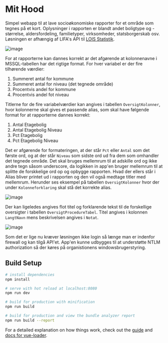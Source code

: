 # Mit Hood
Simpel webapp til at lave socioøkonomiske rapporter for et område som tegnes på et kort. Oplysninger i rapporten er blandt andet boligtype og -størrelse, aldersfordeling, familietyper, virksomheder, statsborgerskab osv. Løsningen er afhængig af LIFA's API til [LOIS Statistik](https://www.lifa.dk/statistik-analyse/lois-statistik/).

![image](https://user-images.githubusercontent.com/7534153/33887867-88cf99d6-df4b-11e7-9773-f07d86968d1b.png)

For at rapporterne kan dannes korrekt ar det afgørende at kolonnenavne i MSSQL-tabellen har det rigtige format. For hver variabel er der fire tilhørende værdier:
1. Summeret antal for kommune
2. Summeret antal for niveau (det tegnede område)
3. Procentvis andel for kommune
4. Procentvis andel fot niveau 

Titlerne for de fire variabelværdier kan angives i tabellen ```OversigtKolonner```, hvor kolonnerne skal gives et passende alias, som skal have følgende format for at rapporterne dannes korrekt:

1. Antal Etagebolig
2. Antal Etagebolig Niveau
3. Pct Etagebolig
4. Pct Etagebolig Niveau

Det er afgørende for formateringen, at der står ```Pct``` eller ```Antal``` som det første ord, og at der står ```Niveau``` som sidste ord ud fra dem som omhandler det tegnede område. Det skal bruges mellemrum til at adskille ord og ikke andre tegn såsom underscore, da logikken in app'en bruger mellemrum til at splitte de forskkelige ord op og opbygge rapporten. Hvad der ellers står i Alias bliver printet ud i rapporten og den vil også medtage titler med mellemrum. Herunder ses eksempel på tabellen ```OversigtKolonner``` hvor der under ```Kolonneforklaring``` skal stå det korrekte alias.

![image](https://user-images.githubusercontent.com/7534153/37901443-8625c0c8-30f1-11e8-9e3c-a7f0b058e3ab.png)

Der kan ligeledes angives flot titel og forklarende tekst til de forskellige oversigter i tabellen ```OversigtProcedureTabel```. Titel angives i kolonnen ```LangtNavn``` mens beskrivelsen angives i ```Notat```. 

![image](https://user-images.githubusercontent.com/7534153/37902099-a66f8fb0-30f3-11e8-8f2f-14cde657de17.png)

Som det er lige nu kræver løsningen ikke login så længe man er indenfor firewall og kan tilgå API'et. App'en kunne udbygges til at understøtte NTLM authorization så der køres på organistionens windowsbrugerstyring.

## Build Setup

``` bash
# install dependencies
npm install

# serve with hot reload at localhost:8080
npm run dev

# build for production with minification
npm run build

# build for production and view the bundle analyzer report
npm run build --report
```

For a detailed explanation on how things work, check out the [guide](http://vuejs-templates.github.io/webpack/) and [docs for vue-loader](http://vuejs.github.io/vue-loader).
